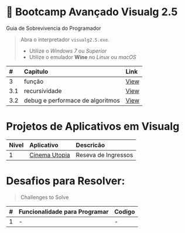 #  :card_index: Bootcamp Avançado Visualg 2.5   
Guia de Sobrevivencia do Programador
> Abra o interpretador `visualg2.5.exe`. 
> * Utilize o _Windows 7_ ou _Superior_
> * Utilize o emulador **Wine** no _Linux_ ou _macOS_

| # | Capitulo | Link |
|:---|:---|:---|
| 3   | função | [View](3.0.md) |
| 3.1 | recursividade | [View](3.1.md) |
| 3.2 | debug e performace de algoritmos | [View](3.2.md) |

# Projetos de Aplicativos em Visualg
 
| Nivel | Aplicativo | Descricão | 
| :---|:---|:---|
|  1  | [Cinema Utopia](#)| Reseva de Ingressos |

# Desafios para Resolver:
> Challenges to Solve

|#|Funcionalidade para Programar | Codigo |
| :---|:---| :---|
|  1  | - | - |
